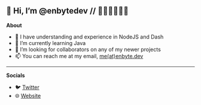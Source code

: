 ## 👋 Hi, I’m @enbytedev // 🏳️‍🌈🏳️‍⚧️🇺🇦
**About**
- 🌳 I have understanding and experience in NodeJS and Dash
- 🌱 I’m currently learning Java
- 💞️ I’m looking for collaborators on any of my newer projects
- 📫 You can reach me at my email, [me(at)enbyte.dev](mailto:me@enbyte.dev)
----
**Socials**
- 🐦 [Twitter](https://twitter.com/enbytedev/)
- 🌐 [Website](https://enbyte.dev)
